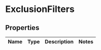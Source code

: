 
# ExclusionFilters

## Properties
Name | Type | Description | Notes
------------ | ------------- | ------------- | -------------



